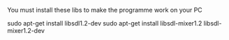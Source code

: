You must install these libs to make the programme work on your PC 

sudo apt-get install libsdl1.2-dev
sudo apt-get install libsdl-mixer1.2 libsdl-mixer1.2-dev
